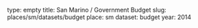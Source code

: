 type: empty
title: San Marino / Government Budget
slug: places/sm/datasets/budget
place: sm
dataset: budget
year: 2014
